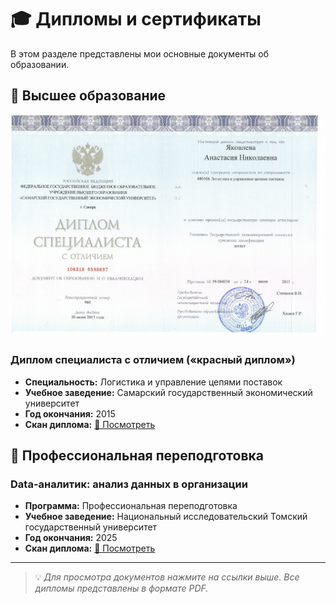 # 🎓 Дипломы и сертификаты

В этом разделе представлены мои основные документы об образовании.

## 📜 Высшее образование

![Диплом СГЭУ](https://raw.githubusercontent.com/Anastasiya-analyst/diploma-keeper/refs/heads/main/images/%D1%81%D0%BA%D0%B0%D0%BD%20%D0%A1%D0%93%D0%AD%D0%A3%20%D0%BB%D0%BE%D0%B3%D0%B8%D1%81%D1%82.jpg)
### Диплом специалиста с отличием («красный диплом»)
- **Специальность:** Логистика и управление цепями поставок
- **Учебное заведение:** Самарский государственный экономический университет
- **Год окончания:** 2015
- **Скан диплома:** [📎 Посмотреть](ссылка_на_файл_диплома_логиста.pdf)

## 🔄 Профессиональная переподготовка

### Data-аналитик: анализ данных в организации
- **Программа:** Профессиональная переподготовка
- **Учебное заведение:** Национальный исследовательский Томский государственный университет
- **Год окончания:** 2025
- **Скан диплома:** [📎 Посмотреть](ссылка_на_файл_диплома_аналитика.pdf)

---

> 💡 *Для просмотра документов нажмите на ссылки выше. Все дипломы представлены в формате PDF.*
